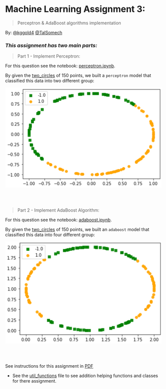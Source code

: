 # Machine Learning Assignment 3:

> Perceptron & AdaBoost algorithms implementation

By:
[@kggold4](https://www.github.com/kggold4)
[@TalSomech](https://www.github.com/TalSomech)


### <i>This assignment has two main parts:</i>

> Part 1 - Implement Perceptron:

For this question see the notebook: [perceptron.ipynb](perceptron.ipynb).

By given the [two_circles](https://github.com/kggold4/machine-learning-ex3/blob/main/data/two_circle.txt) of 150 points, we built a ```perceptron``` model that classified this data into two different group:

![two_points](images/im1.png)

<br><br>

> Part 2 - Implement AdaBoost Algorithm:

For this question see the notebook: [adaboost.ipynb](adaboost.ipynb).

By given the [two_circles](https://github.com/kggold4/machine-learning-ex3/blob/main/data/four_circle.txt) of 150 points, we built an ```adaboost``` model that classified this data into four different group:

![four_points](images/im2.png)

<br><br>

See instructions for this assignment in [PDF](https://github.com/kggold4/machine-learning-ex3/blob/main/hw3%202022.pdf)

* See the [util_functions](util_functions.py) file to see addition helping functions and classes for there assignment.
